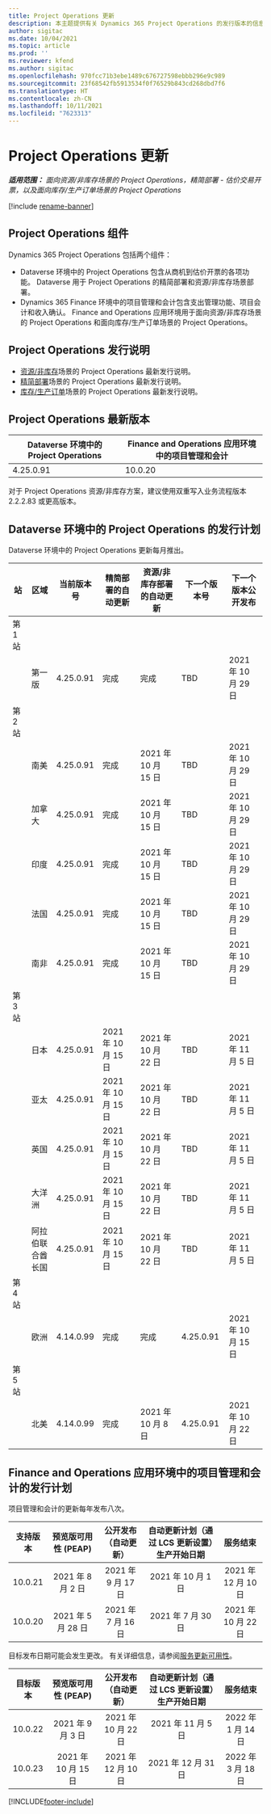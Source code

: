 ```yaml
---
title: Project Operations 更新
description: 本主题提供有关 Dynamics 365 Project Operations 的发行版本的信息。
author: sigitac
ms.date: 10/04/2021
ms.topic: article
ms.prod: ''
ms.reviewer: kfend
ms.author: sigitac
ms.openlocfilehash: 970fcc71b3ebe1489c676727598ebbb296e9c989
ms.sourcegitcommit: 23f68542fb5913534f0f76529b843cd268dbd7f6
ms.translationtype: HT
ms.contentlocale: zh-CN
ms.lasthandoff: 10/11/2021
ms.locfileid: "7623313"
---
```

# <a name="project-operations-updates"></a>Project Operations 更新

_**适用范围：** 面向资源/非库存场景的 Project Operations，精简部署 - 估价交易开票，以及面向库存/生产订单场景的 Project Operations_

[!include [rename-banner](~/includes/cc-data-platform-banner.md)]

## <a name="project-operations-components"></a>Project Operations 组件

Dynamics 365 Project Operations 包括两个组件：

- Dataverse 环境中的 Project Operations 包含从商机到估价开票的各项功能。 Dataverse 用于 Project Operations 的精简部署和资源/非库存场景部署。
- Dynamics 365 Finance 环境中的项目管理和会计包含支出管理功能、项目会计和收入确认。 Finance and Operations 应用环境用于面向资源/非库存场景的 Project Operations 和面向库存/生产订单场景的 Project Operations。

## <a name="project-operations-release-notes"></a>Project Operations 发行说明
- [资源/非库存](whats-new-oct-2021-resource-based.md)场景的 Project Operations 最新发行说明。
- [精简部署](../pro/whats-new/whats-new-oct-2021-lite.md)场景的 Project Operations 最新发行说明。
- [库存/生产订单](../prod-pma/whats-new/whats-new-jul-2021-stocked.md)场景的 Project Operations 最新发行说明。

## <a name="project-operations-latest-version"></a>Project Operations 最新版本

| Dataverse 环境中的 Project Operations | Finance and Operations 应用环境中的项目管理和会计 | 
| --- | --- |
| 4.25.0.91 | 10.0.20 |

对于 Project Operations 资源/非库存方案，建议使用双重写入业务流程版本 2.2.2.83 或更高版本。

## <a name="release-schedule-for-project-operations-on-dataverse-environment"></a>Dataverse 环境中的 Project Operations 的发行计划

Dataverse 环境中的 Project Operations 更新每月推出。 

| 站 | 区域 | 当前版本号 | 精简部署的自动更新 | 资源/非库存部署的自动更新 | 下一个版本号 | 下一个版本公开发布 |
|-----------|-----------------------|-----------------|--------------------|---------------------|---------------------|---------------------|
| 第 1 站 |   &nbsp;              |    &nbsp;       | &nbsp;             |      &nbsp;         |      &nbsp;         |      &nbsp;         |
|   &nbsp;  | 第一版         |  4.25.0.91      | 完成           | 完成            | TBD                 | 2021 年 10 月 29 日    |
| 第 2 站 |   &nbsp;              |    &nbsp;       | &nbsp;             |      &nbsp;         |      &nbsp;         |      &nbsp;         |
|   &nbsp;  | 南美         |  4.25.0.91      | 完成           | 2021 年 10 月 15 日    | TBD                 | 2021 年 10 月 29 日    |
|   &nbsp;  | 加拿大                |  4.25.0.91      | 完成           | 2021 年 10 月 15 日    | TBD                 | 2021 年 10 月 29 日    |
|   &nbsp;  | 印度                 |  4.25.0.91      | 完成           | 2021 年 10 月 15 日    | TBD                 | 2021 年 10 月 29 日    |
|   &nbsp;  | 法国                |  4.25.0.91      | 完成           | 2021 年 10 月 15 日    | TBD                 | 2021 年 10 月 29 日    |
|   &nbsp;  | 南非          |  4.25.0.91      | 完成           | 2021 年 10 月 15 日    | TBD                 | 2021 年 10 月 29 日    |
| 第 3 站 |      &nbsp;           |     &nbsp;      |     &nbsp;         |      &nbsp;         |      &nbsp;         |      &nbsp;         |
|   &nbsp;  | 日本                 |  4.25.0.91      | 2021 年 10 月 15 日   | 2021 年 10 月 22 日    | TBD                 | 2021 年 11 月 5 日   |
|   &nbsp;  | 亚太          |  4.25.0.91      | 2021 年 10 月 15 日   | 2021 年 10 月 22 日    | TBD                 | 2021 年 11 月 5 日   |
|   &nbsp;  | 英国         |  4.25.0.91      | 2021 年 10 月 15 日   | 2021 年 10 月 22 日    | TBD                 | 2021 年 11 月 5 日   |
|   &nbsp;  | 大洋洲               |  4.25.0.91      | 2021 年 10 月 15 日   | 2021 年 10 月 22 日    | TBD                 | 2021 年 11 月 5 日   |
|   &nbsp;  | 阿拉伯联合酋长国  |  4.25.0.91      | 2021 年 10 月 15 日   | 2021 年 10 月 22 日    | TBD                 | 2021 年 11 月 5 日   |
| 第 4 站 |     &nbsp;            |     &nbsp;      |     &nbsp;         |      &nbsp;         |      &nbsp;         |      &nbsp;         |
|   &nbsp;  | 欧洲                |  4.14.0.99      | 完成           | 完成            | 4.25.0.91           | 2021 年 10 月 15 日    |
| 第 5 站 |     &nbsp;            |     &nbsp;      |     &nbsp;         |      &nbsp;         |      &nbsp;         |      &nbsp;         |
|   &nbsp;  | 北美         |  4.14.0.99      | 完成           | 2021 年 10 月 8 日    | 4.25.0.91           | 2021 年 10 月 22 日    |


## <a name="release-schedule-for-project-management-and-accounting-in-the-finance-and-operations-apps-environment"></a>Finance and Operations 应用环境中的项目管理和会计的发行计划

项目管理和会计的更新每年发布八次。

|支持版本| 预览版可用性 (PEAP) | 公开发布（自动更新） | 自动更新计划（通过 LCS 更新设置）生产开始日期 |   服务结束   |
|:---------------:|:---------------------------:|:---------------------------------:|:--------------------------------------------------------------------:|:------------------:|
|    10.0.21      |         2021 年 8 月 2 日     |           2021 年 9 月 17 日      |                             2021 年 10 月 1 日                          |  2021 年 12 月 10 日 |
|    10.0.20      |         2021 年 5 月 28 日        |           2021 年 7 月 16 日           |                             2021 年 7 月 30 日                            |  2021 年 10 月 22 日  |

目标发布日期可能会发生更改。 有关详细信息，请参阅[服务更新可用性](/dynamics365/fin-ops-core/fin-ops/get-started/public-preview-releases?toc=%2fdynamics365%2ffinance%2ftoc.json)。

|目标版本 | 预览版可用性 (PEAP) | 公开发布（自动更新） | 自动更新计划（通过 LCS 更新设置）生产开始日期 |   服务结束   |
|:---------------:|:---------------------------:|:---------------------------------:|:--------------------------------------------------------------------:|:------------------:|
|     10.0.22     |      2021 年 9 月 3 日      |          2021 年 10 月 22 日         |                           2021 年 11 月 5 日                           |  2022 年 1 月 14 日  |
|     10.0.23     |      2021 年 10 月 15 日       |        2021 年 12 月 10 日          |                          2021 年 12 月 31 日                           | 2022 年 3 月 18 日     |

[!INCLUDE[footer-include](../includes/footer-banner.md)]
